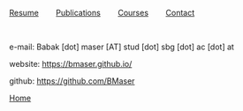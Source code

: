 ﻿

  [Resume](CV.md)  &nbsp;&nbsp;&nbsp;&nbsp;&nbsp;&nbsp; [Publications](Publications.md)
 &nbsp;&nbsp;&nbsp;&nbsp;&nbsp;&nbsp;
  [Courses](Courses.md)
&nbsp;&nbsp;&nbsp;&nbsp;&nbsp;&nbsp;  [Contact](Contact.md)

&nbsp;&nbsp;&nbsp;&nbsp;&nbsp;&nbsp;


e-mail:
Babak [dot] maser [AT] stud [dot] sbg [dot] ac [dot] at

website:
https://bmaser.github.io/

github:
https://github.com/BMaser


[Home](https://bmaser.github.io/)